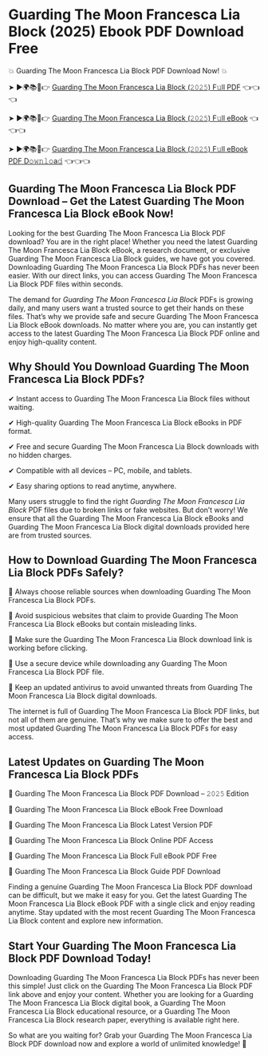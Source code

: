 # Guarding The Moon Francesca Lia Block (2025) Ebook PDF Download Free

💥 Guarding The Moon Francesca Lia Block PDF Download Now! 💥

➤ ►🌍📚📱👉 [Guarding The Moon Francesca Lia Block (𝟸𝟶𝟸𝟻) F𝚞ll PDF](https://getpdf.xyz/guarding-the-moon-francesca-lia-block) 👈👈👈


➤ ►🌍📚📱👉 [Guarding The Moon Francesca Lia Block (𝟸𝟶𝟸𝟻) F𝚞ll eBook](https://getpdf.xyz/guarding-the-moon-francesca-lia-block) 👈👈👈


➤ ►🌍📚📱👉 [Guarding The Moon Francesca Lia Block (𝟸𝟶𝟸𝟻) F𝚞ll eBook PDF D𝚘𝚠𝚗𝚕𝚘a𝚍](https://getpdf.xyz/guarding-the-moon-francesca-lia-block) 👈👈👈


## Guarding The Moon Francesca Lia Block PDF Download – Get the Latest Guarding The Moon Francesca Lia Block eBook Now!

Looking for the best Guarding The Moon Francesca Lia Block PDF download? You are in the right place! Whether you need the latest Guarding The Moon Francesca Lia Block eBook, a research document, or exclusive Guarding The Moon Francesca Lia Block guides, we have got you covered. Downloading Guarding The Moon Francesca Lia Block PDFs has never been easier. With our direct links, you can access Guarding The Moon Francesca Lia Block PDF files within seconds.

The demand for *Guarding The Moon Francesca Lia Block* PDFs is growing daily, and many users want a trusted source to get their hands on these files. That’s why we provide safe and secure Guarding The Moon Francesca Lia Block eBook downloads. No matter where you are, you can instantly get access to the latest Guarding The Moon Francesca Lia Block PDF online and enjoy high-quality content.

## Why Should You Download Guarding The Moon Francesca Lia Block PDFs?

✔ Instant access to Guarding The Moon Francesca Lia Block files without waiting.

✔ High-quality Guarding The Moon Francesca Lia Block eBooks in PDF format.

✔ Free and secure Guarding The Moon Francesca Lia Block downloads with no hidden charges.

✔ Compatible with all devices – PC, mobile, and tablets.

✔ Easy sharing options to read anytime, anywhere.

Many users struggle to find the right *Guarding The Moon Francesca Lia Block* PDF files due to broken links or fake websites. But don’t worry! We ensure that all the Guarding The Moon Francesca Lia Block eBooks and Guarding The Moon Francesca Lia Block digital downloads provided here are from trusted sources.

## How to Download Guarding The Moon Francesca Lia Block PDFs Safely?

📌 Always choose reliable sources when downloading Guarding The Moon Francesca Lia Block PDFs.

📌 Avoid suspicious websites that claim to provide Guarding The Moon Francesca Lia Block eBooks but contain misleading links.

📌 Make sure the Guarding The Moon Francesca Lia Block download link is working before clicking.

📌 Use a secure device while downloading any Guarding The Moon Francesca Lia Block PDF file.

📌 Keep an updated antivirus to avoid unwanted threats from Guarding The Moon Francesca Lia Block digital downloads.

The internet is full of Guarding The Moon Francesca Lia Block PDF links, but not all of them are genuine. That’s why we make sure to offer the best and most updated Guarding The Moon Francesca Lia Block PDFs for easy access.

## Latest Updates on Guarding The Moon Francesca Lia Block PDFs

🔹 Guarding The Moon Francesca Lia Block PDF Download – 𝟸𝟶𝟸𝟻 Edition

🔹 Guarding The Moon Francesca Lia Block eBook Free Download

🔹 Guarding The Moon Francesca Lia Block Latest Version PDF

🔹 Guarding The Moon Francesca Lia Block Online PDF Access

🔹 Guarding The Moon Francesca Lia Block Full eBook PDF Free

🔹 Guarding The Moon Francesca Lia Block Guide PDF Download

Finding a genuine Guarding The Moon Francesca Lia Block PDF download can be difficult, but we make it easy for you. Get the latest Guarding The Moon Francesca Lia Block eBook PDF with a single click and enjoy reading anytime. Stay updated with the most recent Guarding The Moon Francesca Lia Block content and explore new information.

## Start Your Guarding The Moon Francesca Lia Block PDF Download Today!

Downloading Guarding The Moon Francesca Lia Block PDFs has never been this simple! Just click on the Guarding The Moon Francesca Lia Block PDF link above and enjoy your content. Whether you are looking for a Guarding The Moon Francesca Lia Block digital book, a Guarding The Moon Francesca Lia Block educational resource, or a Guarding The Moon Francesca Lia Block research paper, everything is available right here.

So what are you waiting for? Grab your Guarding The Moon Francesca Lia Block PDF download now and explore a world of unlimited knowledge! 🚀